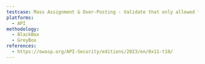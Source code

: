 ```yaml
---
testcase: Mass Assignment & Over-Posting - Validate that only allowed fields can be updated by attempting to set internal or protected properties (e.g. “isAdmin”) via JSON bodies
platforms: 
  - API
methodology: 
  - BlackBox
  - GreyBox
references:
  - https://owasp.org/API-Security/editions/2023/en/0x11-t10/
---
```


